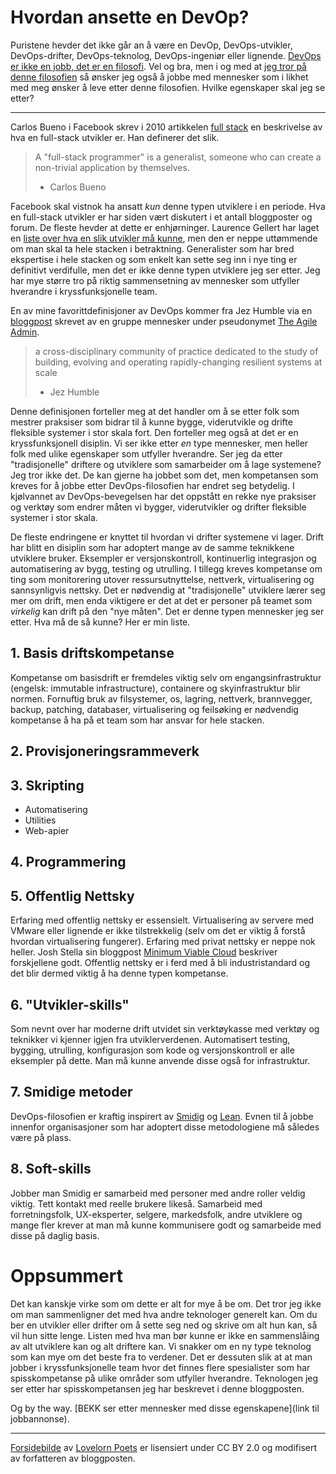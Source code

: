 # Hvordan ansette en DevOp?

Puristene hevder det ikke går an å være en DevOp, DevOps-utvikler, DevOps-drifter, DevOps-teknolog, DevOps-ingeniør eller lignende. [DevOps er ikke en jobb, det er en filosofi](http://www.midvision.com/resources-blog/bid/336536/There-s-no-such-thing-as-a-DevOps-Engineer). Vel og bra, men i og med at [jeg tror på denne filosofien](http://open.bekk.no/usrbizdevops) så ønsker jeg også å jobbe med mennesker som i likhet med meg ønsker å leve etter denne filosofien. Hvilke egenskaper skal jeg se etter?

---

Carlos Bueno i Facebook skrev i 2010 artikkelen [full stack](https://www.facebook.com/note.php?note_id=461505383919) en beskrivelse av hva en full-stack utvikler er. Han definerer det slik.

> A "full-stack programmer" is a generalist, someone who can create a non-trivial application by themselves.
> - Carlos Bueno

Facebook skal vistnok ha ansatt *kun* denne typen utviklere i en periode. Hva en full-stack utvikler er har siden vært diskutert i et antall bloggposter og forum. De fleste hevder at dette er enhjørninger. Laurence Gellert har laget en [liste over hva en slik utvikler må kunne](http://www.laurencegellert.com/2012/08/what-is-a-full-stack-developer/), men den er neppe uttømmende om man skal ta hele stacken i betraktning. Generalister som har bred ekspertise i hele stacken og som enkelt kan sette seg inn i nye ting er definitivt verdifulle, men det er ikke denne typen utviklere jeg ser etter. Jeg har mye større tro på riktig sammensetning av mennesker som utfyller hverandre i kryssfunksjonelle team.

En av mine favorittdefinisjoner av DevOps kommer fra Jez Humble via en [bloggpost](http://theagileadmin.com/what-is-devops/) skrevet av en gruppe mennesker under pseudonymet [The Agile Admin](http://theagileadmin.com/about/).

> a cross-disciplinary community of practice dedicated to the study of building, evolving and operating rapidly-changing resilient systems at scale
> - Jez Humble

Denne definisjonen forteller meg at det handler om å se etter folk som mestrer praksiser som bidrar til å kunne bygge, viderutvikle og drifte fleksible systemer i stor skala fort. Den forteller meg også at det er en kryssfunksjonell disiplin. Vi ser ikke etter *en* type mennesker, men heller folk med ulike egenskaper som utfyller hverandre. Ser jeg da etter "tradisjonelle" driftere og utviklere som samarbeider om å lage systemene? Jeg tror ikke det. De kan gjerne ha jobbet som det, men kompetansen som kreves for å jobbe etter DevOps-filosofien har endret seg betydelig. I kjølvannet av DevOps-bevegelsen har det oppstått en rekke nye praksiser og verktøy som endrer måten vi bygger, viderutvikler og drifter fleksible systemer i stor skala.

De fleste endringene er knyttet til hvordan vi drifter systemene vi lager. Drift har blitt en disiplin som har adoptert mange av de samme teknikkene utviklere bruker. Eksempler er versjonskontroll, kontinuerlig integrasjon og automatisering av bygg, testing og utrulling. I tillegg kreves kompetanse om ting som monitorering utover ressursutnyttelse, nettverk, virtualisering og sannsynligvis nettsky. Det er nødvendig at "tradisjonelle" utviklere lærer seg mer om drift, men enda viktigere er det at det er personer på teamet som *virkelig* kan drift på den "nye måten". Det er denne typen mennesker jeg ser etter. Hva må de så kunne? Her er min liste.

## 1. Basis driftskompetanse
Kompetanse om basisdrift er fremdeles viktig selv om engangsinfrastruktur (engelsk: immutable infrastructure), containere og skyinfrastruktur blir normen. Fornuftig bruk av filsystemer, os, lagring, nettverk, brannvegger, backup, patching, databaser, virtualisering og feilsøking er nødvendig kompetanse å ha på et team som har ansvar for hele stacken.

## 2. Provisjoneringsrammeverk


## 3. Skripting 
- Automatisering
- Utilities
- Web-apier

## 4. Programmering

## 5. Offentlig Nettsky
Erfaring med offentlig nettsky er essensielt. Virtualisering av servere med VMware eller lignende er ikke tilstrekkelig (selv om det er viktig å forstå hvordan virtualisering fungerer). Erfaring med privat nettsky er neppe nok heller. Josh Stella sin bloggpost [Minimum Viable Cloud](https://blog.fugue.co/2014-08-11-minimum_viable_cloud.html) beskriver forskjellene godt. Offentlig nettsky er i ferd med å bli industristandard og det blir dermed viktig å ha denne typen kompetanse.

## 6. "Utvikler-skills"
Som nevnt over har moderne drift utvidet sin verktøykasse med verktøy og teknikker vi kjenner igjen fra utviklerverdenen. Automatisert testing, bygging, utrulling, konfigurasjon som kode og versjonskontroll er alle eksempler på dette. Man må kunne anvende disse også for infrastruktur.

## 7. Smidige metoder
DevOps-filosofien er kraftig inspirert av [Smidig](http://www.agilemanifesto.org/iso/no/) og [Lean](https://en.wikipedia.org/wiki/Lean_IT). Evnen til å jobbe innenfor organisasjoner som har adoptert disse metodologiene må således være på plass.

## 8. Soft-skills
Jobber man Smidig er samarbeid med personer med andre roller veldig viktig. Tett kontakt med reelle brukere likeså. Samarbeid med forretningsfolk, UX-eksperter, selgere, markedsfolk, andre utviklere og mange fler krever at man må kunne kommunisere godt og samarbeide med disse på daglig basis.

# Oppsummert
Det kan kanskje virke som om dette er alt for mye å be om. Det tror jeg ikke om man sammenligner det med hva andre teknologer generelt kan. Om du ber en utvikler eller drifter om å sette seg ned og skrive om alt hun kan, så vil hun sitte lenge. Listen med hva man bør kunne er ikke en sammenslåing av alt utviklere kan og alt driftere kan. Vi snakker om en ny type teknolog som kan mye om det beste fra to verdener. Det er dessuten slik at at man jobber i kryssfunksjonelle team hvor det finnes flere spesialister som har spisskompetanse på ulike områder som utfyller hverandre. Teknologen jeg ser etter har spisskompetansen jeg har beskrevet i denne bloggposten.


Og by the way. [BEKK ser etter mennesker med disse egenskapene](link til jobbannonse).

---
[Forsidebilde](https://www.flickr.com/photos/lovelornpoets/6034634225) av [Lovelorn Poets](http://www.lovelornpoets.com/) er lisensiert under CC BY 2.0 og modifisert av forfatteren av bloggposten.
